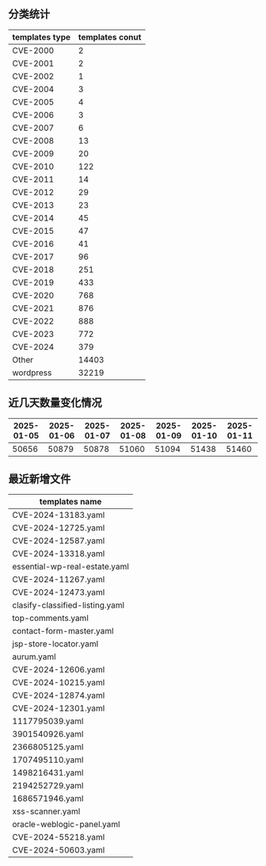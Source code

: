 ## 分类统计
| templates type | templates conut | 
| --- | --- |
| CVE-2000 | 2 |
| CVE-2001 | 2 |
| CVE-2002 | 1 |
| CVE-2004 | 3 |
| CVE-2005 | 4 |
| CVE-2006 | 3 |
| CVE-2007 | 6 |
| CVE-2008 | 13 |
| CVE-2009 | 20 |
| CVE-2010 | 122 |
| CVE-2011 | 14 |
| CVE-2012 | 29 |
| CVE-2013 | 23 |
| CVE-2014 | 45 |
| CVE-2015 | 47 |
| CVE-2016 | 41 |
| CVE-2017 | 96 |
| CVE-2018 | 251 |
| CVE-2019 | 433 |
| CVE-2020 | 768 |
| CVE-2021 | 876 |
| CVE-2022 | 888 |
| CVE-2023 | 772 |
| CVE-2024 | 379 |
| Other | 14403 |
| wordpress | 32219 |
## 近几天数量变化情况
|2025-01-05 | 2025-01-06 | 2025-01-07 | 2025-01-08 | 2025-01-09 | 2025-01-10 | 2025-01-11|
|--- | ------ | ------ | ------ | ------ | ------ | ---|
|50656 | 50879 | 50878 | 51060 | 51094 | 51438 | 51460|
## 最近新增文件
| templates name | 
| --- |
| CVE-2024-13183.yaml |
| CVE-2024-12725.yaml |
| CVE-2024-12587.yaml |
| CVE-2024-13318.yaml |
| essential-wp-real-estate.yaml |
| CVE-2024-11267.yaml |
| CVE-2024-12473.yaml |
| clasify-classified-listing.yaml |
| top-comments.yaml |
| contact-form-master.yaml |
| jsp-store-locator.yaml |
| aurum.yaml |
| CVE-2024-12606.yaml |
| CVE-2024-10215.yaml |
| CVE-2024-12874.yaml |
| CVE-2024-12301.yaml |
| 1117795039.yaml |
| 3901540926.yaml |
| 2366805125.yaml |
| 1707495110.yaml |
| 1498216431.yaml |
| 2194252729.yaml |
| 1686571946.yaml |
| xss-scanner.yaml |
| oracle-weblogic-panel.yaml |
| CVE-2024-55218.yaml |
| CVE-2024-50603.yaml |
